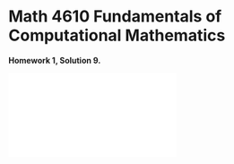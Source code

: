 # Math 4610 Fundamentals of Computational Mathematics
**Homework 1, Solution 9.**
  
![Initial Value Problem Plots](Integrate.pdf)
